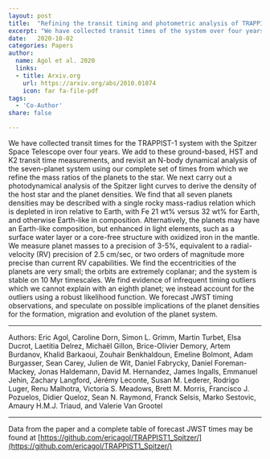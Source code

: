 ```yaml
---
layout: post
title:  "Refining the transit timing and photometric analysis of TRAPPIST-1: Masses, radii, densities, dynamics, and ephemerides"
excerpt: "We have collected transit times of the system over four years. We find that all seven planets densities may be described with a single rocky mass-radius relation which is depleted in iron relative to Earth."
date:   2020-10-02
categories: Papers
author:
  name: Agol et al. 2020
  links:
  - title: Arxiv.org
    url: https://arxiv.org/abs/2010.01074
    icon: far fa-file-pdf
tags:
  - 'Co-Author'
share: false

---
```

We have collected transit times for the TRAPPIST-1 system with the Spitzer Space Telescope over four years. We add to these ground-based, HST and K2 transit time measurements, and revisit
an N-body dynamical analysis of the seven-planet system using our complete set of times from which we refine the mass ratios of the planets to the star. We next carry out a photodynamical analysis of the Spitzer light curves to derive the density of the host star and the planet densities. We find that all seven planets densities may be described with a single rocky mass-radius relation which is depleted in iron relative to Earth, with Fe 21 wt% versus 32 wt% for Earth, and otherwise Earth-like in composition.
Alternatively, the planets may have an Earth-like composition, but enhanced in light elements,
such as a surface water layer or a core-free structure with oxidized iron in the mantle. We measure
planet masses to a precision of 3-5%, equivalent to a radial-velocity (RV) precision of 2.5 cm/sec, or two orders of magnitude more precise than current RV capabilities. We find the eccentricities of the
planets are very small; the orbits are extremely coplanar; and the system is stable on 10 Myr timescales.
We find evidence of infrequent timing outliers which we cannot explain with an eighth planet;
we instead account for the outliers using a robust likelihood function. We forecast JWST timing
observations, and speculate on possible implications of the planet densities for the formation, migration and evolution of the planet system.

----
Authors: Eric Agol, Caroline Dorn, Simon L. Grimm, Martin Turbet, Elsa Ducrot, Laetitia Delrez, Michaël Gillon, Brice-Olivier Demory, Artem Burdanov, Khalid Barkaoui, Zouhair Benkhaldoun, Emeline Bolmont, Adam Burgasser, Sean Carey, Julien de Wit, Daniel Fabrycky, Daniel Foreman-Mackey, Jonas Haldemann, David M. Hernandez,  James Ingalls, Emmanuel Jehin, Zachary Langford, Jérémy Leconte, Susan M. Lederer, Rodrigo Luger, Renu Malhotra, Victoria S. Meadows, Brett M. Morris, Francisco J. Pozuelos, Didier Queloz, Sean N. Raymond, Franck Selsis, Marko Sestovic,
Amaury H.M.J. Triaud, and Valerie Van Grootel

---

Data from the paper and a complete table of forecast JWST times may be found at [https://github.com/ericagol/TRAPPIST1_Spitzer/](https://github.com/ericagol/TRAPPIST1_Spitzer/)
